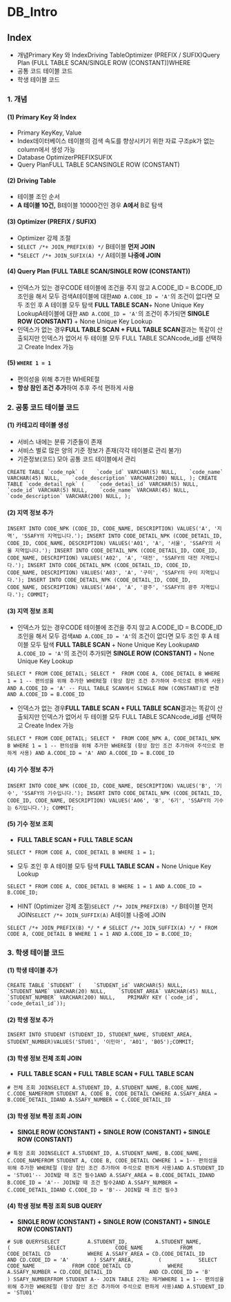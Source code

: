 # DB_Intro

## Index

- 개념Primary Key 와 IndexDriving TableOptimizer (PREFIX / SUFIX)Query Plan (FULL TABLE SCAN/SINGLE ROW (CONSTANT))WHERE
- 공통 코드 테이블 코드
- 학생 테이블 코드



### 1. 개념

#### (1) Primary Key 와 Index

- Primary KeyKey, Value
- Index데이터베이스 테이블의 검색 속도를 향상시키기 위한 자료 구조pk가 없는 column에서 생성 가능
- Database OptimizerPREFIXSUFIX
- Query PlanFULL TABLE SCANSINGLE ROW (CONSTANT)

#### (2) Driving Table

- 테이블 조인 순서
- **A 테이블 10건,** B테이블 10000건인 경우 **A에서** B로 탐색

#### (3) Optimizer (PREFIX / SUFIX)

- Optimizer 강제 조절
- `SELECT /*+ JOIN_PREFIX(B) */` B테이블 **먼저 JOIN**
- *`SELECT /*+ JOIN_SUFIX(A) */` A테이블 **나중에 JOIN**

#### (4) Query Plan (FULL TABLE SCAN/SINGLE ROW (CONSTANT))

- 인덱스가 있는 경우CODE 테이블에 조건을 주지 않고 A.CODE_ID = B.CODE_ID 조인을 해서 모두 검색A테이블에 대한`AND A.CODE_ID = 'A'`의 조건이 없다면 모두 조인 후 A 테이블 모두 탐색 **FULL TABLE SCAN**+ None Unique Key LookupA테이블에 대한 `AND A.CODE_ID = 'A'`의 조건이 추가되면 **SINGLE ROW (CONSTANT)** + None Unique Key Lookup
- 인덱스가 없는 경우**FULL TABLE SCAN + FULL TABLE SCAN**결과는 똑같이 산출되지만 인덱스가 없어서 두 테이블 모두 FULL TABLE SCANcode_id를 선택하고 Create Index 가능

#### (5) `WHERE 1 = 1`

- 편의성을 위해 추가한 WHERE절
- **항상 참인 조건 추가**하여 추후 주석 편하게 사용



### 2. 공통 코드 테이블 코드

#### (1) 카테고리 테이블 생성

- 서비스 내에는 분류 기준들이 존재
- 서비스 별로 많은 양의 기준 정보가 존재(각각 테이블로 관리 불가)
- 기준정보(코드) 모아 공통 코드 테이블에서 관리

```
CREATE TABLE `code_npk` (    `code_id` VARCHAR(5) NULL,    `code_name` VARCHAR(45) NULL,    `code_description` VARCHAR(200) NULL, ); CREATE TABLE `code_detail_npk` (    `code_detail_id` VARCHAR(5) NULL,    `code_id` VARCHAR(5) NULL,    `code_name` VARCHAR(45) NULL,    `code_description` VARCHAR(200) NULL, );
```

#### (2) 지역 정보 추가

```
INSERT INTO CODE_NPK (CODE_ID, CODE_NAME, DESCRIPTION) VALUES('A', '지역', 'SSAFY의 지역입니다.'); INSERT INTO CODE_DETAIL_NPK (CODE_DETAIL_ID, CODE_ID, CODE_NAME, DESCRIPTION) VALUES('A01', 'A', '서울', 'SSAFY의 서울 지역입니다.'); INSERT INTO CODE_DETAIL_NPK (CODE_DETAIL_ID, CODE_ID, CODE_NAME, DESCRIPTION) VALUES('A02', 'A', '대전', 'SSAFY의 대전 지역입니다.'); INSERT INTO CODE_DETAIL_NPK (CODE_DETAIL_ID, CODE_ID, CODE_NAME, DESCRIPTION) VALUES('A03', 'A', '구미', 'SSAFY의 구미 지역입니다.'); INSERT INTO CODE_DETAIL_NPK (CODE_DETAIL_ID, CODE_ID, CODE_NAME, DESCRIPTION) VALUES('A04', 'A', '광주', 'SSAFY의 광주 지역입니다.'); COMMIT;
```

#### (3) 지역 정보 조회

- 인덱스가 있는 경우CODE 테이블에 조건을 주지 않고 A.CODE_ID = B.CODE_ID 조인을 해서 모두 검색`AND A.CODE_ID = 'A'`의 조건이 없다면 모두 조인 후 A 테이블 모두 탐색 **FULL TABLE SCAN** + None Unique Key Lookup`AND A.CODE_ID = 'A'`의 조건이 추가되면 **SINGLE ROW (CONSTANT)** + None Unique Key Lookup

```
SELECT * FROM CODE_DETAIL; SELECT *  FROM CODE A, CODE_DETAIL B WHERE 1 = 1 -- 편의성을 위해 추가한 WHERE절 (항상 참인 조건 추가하여 주석으로 편하게 사용) AND A.CODE_ID = 'A' -- FULL TABLE SCAN에서 SINGLE ROW (CONSTANT)로 변경 AND A.CODE_ID = B.CODE_ID
```

- 인덱스가 없는 경우**FULL TABLE SCAN + FULL TABLE SCAN**결과는 똑같이 산출되지만 인덱스가 없어서 두 테이블 모두 FULL TABLE SCANcode_id를 선택하고 Create Index 가능

```
SELECT * FROM CODE_DETAIL; SELECT *  FROM CODE_NPK A, CODE_DETAIL_NPK B WHERE 1 = 1 -- 편의성을 위해 추가한 WHERE절 (항상 참인 조건 추가하여 주석으로 편하게 사용) AND A.CODE_ID = 'A' AND A.CODE_ID = B.CODE_ID
```

#### (4) 기수 정보 추가

```
INSERT INTO CODE_NPK (CODE_ID, CODE_NAME, DESCRIPTION) VALUES('B', '기수', 'SSAFY의 기수입니다.'); INSERT INTO CODE_DETAIL_NPK (CODE_DETAIL_ID, CODE_ID, CODE_NAME, DESCRIPTION) VALUES('A06', 'B', '6기', 'SSAFY의 기수는 6기입니다.'); COMMIT;
```

#### (5) 기수 정보 조회

- **FULL TABLE SCAN + FULL TABLE SCAN**

```
SELECT * FROM CODE A, CODE_DETAIL B WHERE 1 = 1;
```

- 모두 조인 후 A 테이블 모두 탐색 **FULL TABLE SCAN** + None Unique Key Lookup

```
SELECT * FROM CODE A, CODE_DETAIL B WHERE 1 = 1 AND A.CODE_ID = B.CODE_ID;
```

- HINT (Optimizer 강제 조절)`SELECT /*+ JOIN_PREFIX(B) */` B테이블 먼저 JOIN`SELECT /*+ JOIN_SUFFIX(A)` A테이블 나중에 JOIN

```
SELECT /*+ JOIN_PREFIX(B) */ * # SELECT /*+ JOIN_SUFFIX(A) */ * FROM CODE A, CODE_DETAIL B WHERE 1 = 1 AND A.CODE_ID = B.CODE_ID;
```



### 3. 학생 테이블 코드

#### (1) 학생 테이블 추가

```
CREATE TABLE `STUDENT` (    `STUDENT_id` VARCHAR(5) NULL,    `STUDENT_NAME` VARCHAR(20) NULL,    `STUDENT_AREA` VARCHAR(45) NULL,    `STUDENT_NUMBER` VARCHAR(200) NULL,    PRIMARY KEY (`code_id`, `code_detail_id`));
```

#### (2) 학생 정보 추가

```
INSERT INTO STUDENT (STUDENT_ID, STUDENT_NAME, STUDENT_AREA, STUDENT_NUMBER)VALUES('STU01', '이민아', 'A01', 'B05');COMMIT;
```

#### (3) 학생 정보 전체 조회 JOIN

- **FULL TABLE SCAN + FULL TABLE SCAN + FULL TABLE SCAN**

```
# 전체 조회 JOINSELECT A.STUDENT_ID, A.STUDENT_NAME, B.CODE_NAME, C.CODE_NAMEFROM STUDENT A, CODE B, CODE_DETAIL CWHERE A.SSAFY_AREA = B.CODE_DETAIL_IDAND A.SSAFY_NUMBER = C.CODE_DETAIL_ID
```

#### (3) 학생 정보 특정 조회 JOIN

- **SINGLE ROW (CONSTANT)** **+** **SINGLE ROW (CONSTANT) + SINGLE ROW (CONSTANT)**

```
# 특정 조회 JOINSELECT A.STUDENT_ID, A.STUDENT_NAME, B.CODE_NAME, C.CODE_NAMEFROM STUDENT A, CODE B, CODE_DETAIL CWHERE 1 = 1-- 편의성을 위해 추가한 WHERE절 (항상 참인 조건 추가하여 주석으로 편하게 사용)AND A.STUDENT_ID = 'STU01'-- JOIN할 때 조건 필수1AND A.SSAFY_AREA = B.CODE_DETAIL_IDAND B.CODE_ID = 'A'-- JOIN할 때 조건 필수2AND A.SSAFY_NUMBER = C.CODE_DETAIL_IDAND C.CODE_ID = 'B'-- JOIN할 때 조건 필수3
```

#### (4) 학생 정보 특정 조회 SUB QUERY

- **SINGLE ROW (CONSTANT)** **+** **SINGLE ROW (CONSTANT) + SINGLE ROW (CONSTANT)**

```
# SUB QUERYSELECT         A.STUDENT_ID,         A.STUDENT_NAME,        (            SELECT                CODE_NAME            FROM CODE_DETAIL CD            WHERE A.SSAFY_AREA = CD.CODE_DETAIL_ID            AND CD.CODE_ID = 'A'        ) SSAFY_AREA,        (            SELECT                CODE_NAME            FROM CODE_DETAIL CD            WHERE A.SSAFY_NUMBER = CD.CODE_DETAIL_ID            AND CD.CODE_ID = 'B'        ) SSAFY_NUMBERFROM STUDENT A-- JOIN TABLE 2개는 제거WHERE 1 = 1-- 편의성을 위해 추가한 WHERE절 (항상 참인 조건 추가하여 주석으로 편하게 사용)AND A.STUDENT_ID = 'STU01'
```